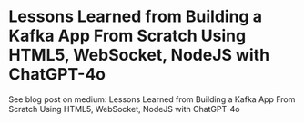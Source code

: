 # Lessons Learned from Building a Kafka App From Scratch Using HTML5, WebSocket, NodeJS with ChatGPT-4o

See blog post on medium: Lessons Learned from Building a Kafka App From Scratch Using HTML5, WebSocket, NodeJS with ChatGPT-4o